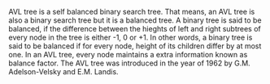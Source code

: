 AVL tree is a self balanced binary search tree. That means, an AVL tree is also a binary search tree but it is a balanced tree. A binary tree is said to be balanced, if the difference between the hieghts of left and right subtrees of every node in the tree is either -1, 0 or +1. In other words, a binary tree is said to be balanced if for every node, height of its children differ by at most one. In an AVL tree, every node maintains a extra information known as balance factor. The AVL tree was introduced in the year of 1962 by G.M. Adelson-Velsky and E.M. Landis.
